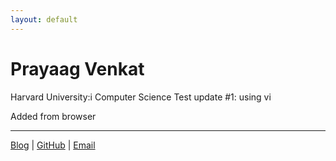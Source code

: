 ```yaml
---
layout: default
---
```


# Prayaag Venkat

Harvard University:i Computer Science
Test update #1: using vi
 

Added from browser
___
[Blog](https://pkvasv.github.io/blog) | [GitHub](https://github.com/pkvasv) | [Email](mailto:pkvasv@gmail.com)
